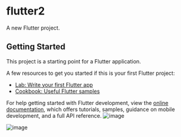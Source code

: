 # flutter2

A new Flutter project.

## Getting Started

This project is a starting point for a Flutter application.

A few resources to get you started if this is your first Flutter project:

- [Lab: Write your first Flutter app](https://docs.flutter.dev/get-started/codelab)
- [Cookbook: Useful Flutter samples](https://docs.flutter.dev/cookbook)

For help getting started with Flutter development, view the
[online documentation](https://docs.flutter.dev/), which offers tutorials,
samples, guidance on mobile development, and a full API reference.
![image](https://github.com/arianacatani2009/imagenes_flutter/assets/134402331/65e729f8-10e5-4ed3-88c8-8488b2cf3f02)

![image](https://github.com/arianacatani2009/imagenes_flutter/assets/134402331/5cbd6e05-879a-462e-be44-a1d1951a01d2)

